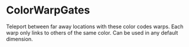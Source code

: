 # ColorWarpGates

Teleport between far away locations with these color codes warps. Each warp only links to others of the same color. Can be used in any default dimension.
